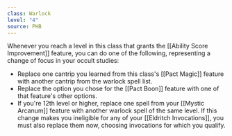 ```yaml
---
class: Warlock
level: "4"
source: PHB
---
```


Whenever you reach a level in this class that grants the [[Ability Score Improvement]] feature, you can do one of the following, representing a change of focus in your occult studies:
- Replace one cantrip you learned from this class's [[Pact Magic]] feature with another cantrip from the warlock spell list.
- Replace the option you chose for the [[Pact Boon]] feature with one of that feature's other options.
- If you're 12th level or higher, replace one spell from your [[Mystic Arcanum]] feature with another warlock spell of the same level.
If this change makes you ineligible for any of your [[Eldritch Invocations]], you must also replace them now, choosing invocations for which you qualify.
